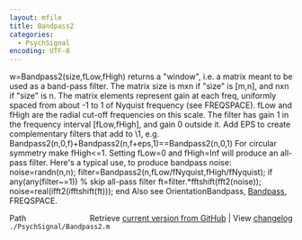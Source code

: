 ```yaml
---
layout: mfile
title: Bandpass2
categories:
  - PsychSignal
encoding: UTF-8
---
```


w=Bandpass2(size,fLow,fHigh) returns a "window", i.e. a matrix meant to be
used as a band-pass filter. The matrix size is mxn if "size" is [m,n],
and nxn if "size" is n. The matrix elements represent gain at each freq,
uniformly spaced from about -1 to 1 of Nyquist frequency (see
FREQSPACE). fLow and fHigh are the radial cut-off frequencies on this
scale. The filter has gain 1 in the frequency interval [fLow,fHigh], and
gain 0 outside it. Add EPS to create complementary filters that add to
\1, e.g.
    Bandpass2(n,0,f)+Bandpass2(n,f+eps,1)==Bandpass2(n,0,1)
For circular symmetry make fHigh<=1. Setting fLow=0 and fHigh=Inf will
produce an all-pass filter. Here's a typical use, to produce bandpass
noise:
    noise=randn(n,n);
    filter=Bandpass2(n,fLow/fNyquist,fHigh/fNyquist);
    if any(any(filter~=1)) % skip all-pass filter
        ft=filter.\*fftshift(fft2(noise));
        noise=real(ifft2(ifftshift(ft)));
    end
Also see OrientationBandpass, [Bandpass](/docs/Bandpass), FREQSPACE.


<div class="code_header" style="text-align:right;">
  <span style="float:left;">Path&nbsp;&nbsp;</span> <span class="counter">Retrieve <a href=
  "https://raw.github.com/Psychtoolbox-3/Psychtoolbox-3/beta/./PsychSignal/Bandpass2.m">current version from GitHub</a> | View <a href=
  "https://github.com/Psychtoolbox-3/Psychtoolbox-3/commits/beta/./PsychSignal/Bandpass2.m">changelog</a></span>
</div>
<div class="code">
  <code>./PsychSignal/Bandpass2.m</code>
</div>
